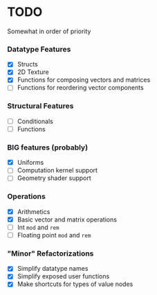 # TODO

Somewhat in order of priority

### Datatype Features
- [x] Structs
- [x] 2D Texture
- [x] Functions for composing vectors and matrices
- [ ] Functions for reordering vector components

### Structural Features
- [ ] Conditionals
- [ ] Functions

### BIG features (probably)
- [x] Uniforms
- [ ] Computation kernel support
- [ ] Geometry shader support

### Operations
- [x] Arithmetics
- [x] Basic vector and matrix operations
- [ ] Int `mod` and `rem`
- [ ] Floating point `mod` and `rem`

### "Minor" Refactorizations
- [x] Simplify datatype names
- [x] Simplify exposed user functions
- [x] Make shortcuts for types of value nodes
